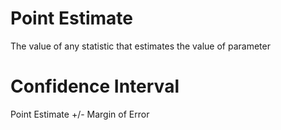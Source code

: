 # Point Estimate
The value of any statistic that estimates the value of parameter

# Confidence Interval

Point Estimate +/- Margin of Error

